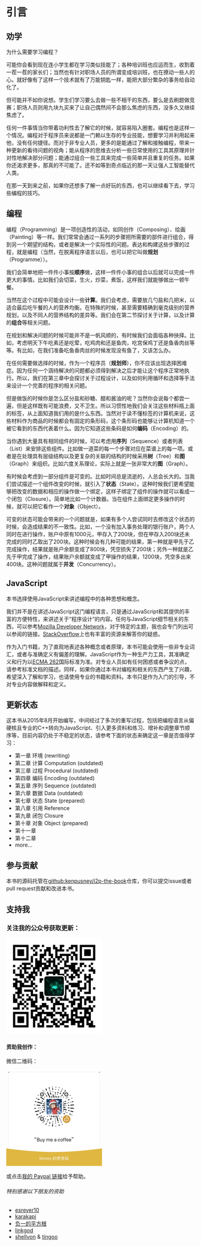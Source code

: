 # 引言

## 劝学

为什么需要学习编程？

可能你会看到现在连小学生都在学习类似技能了；各种培训班也应运而生，收割着一茬一茬的家长们；当然也有针对职场人员的所谓变成培训班，也在撩动一些人的心。就好像有了这样一个技术就有了万能钥匙一样，能把大部分繁杂的事务给自动化了。

但可能并不如你说想。学生们学习要么去做一些不相干的东西，要么是去刷题做竞赛；职场人员则用九块九买来了让自己偶然间不会那么焦虑的东西，没多久又继续焦虑了。

任何一件事情当你带着功利性去了解它的时候，就容易陷入圈套。编程也是这样一个情况。编程对于程序员来说都是一门赖以生存的专业技能，想要学习并利用起来他，没有任何捷径。而对于非专业人员，更多的是能通过了解和接触编程，带来一种更新的看待问题的视角；能从程序的思维去分析一些日常使用的工具其原理并针对性地解决部分问题；能通过组合一些工具来完成一些简单并且重复的任务。如果你还渴求更多，那真的不可能了。还不如等到奇点临近的那一天让强人工智能替代人类。

在那一天到来之前，如果你还想多了解一点好玩的东西，也可以继续看下去，学习些编程的技巧。

## 编程

编程（Programming）是一项创造性的活动，如同创作（Composing）、绘画（Painting）等一样。我们常常会通过一系列的步骤把所需要的部件进行组合，得到另一个期望的结构，或者是解决一个实际性的问题。表达和构建这些步骤的过程，就是编程（当然，在脱离程序语言以后，也可以把它叫做**规划**（Programme））。

我们会简单地把一件件小事按**顺序**做，这样一件件小事的组合以后就可以完成一件更大的事情。比如我们会切菜，生火，炒菜，煮饭，这样我们就能够做出一顿午餐。

当然在这个过程中可能会设计一些**计算**。我们会考虑，需要放几勺盐和几把米，以适合最后吃午餐的人的营养均衡。在特殊的时候，甚至需要精确到毫克级别的营养规划，以及不同人的营养结构的差异等。我们会在第二节探讨关于计算，以及计算的**组合**等相关问题。

在规划和解决问题的时候可能并不是一帆风顺的，有时候我们会面临各种抉择。比如，考虑明天下午吃素还是吃荤，吃鸡肉和还是鱼肉，吃宫保鸡丁还是鱼香肉丝等等。有比如，在我们准备吃鱼香肉丝的时候发现没有鱼了，又该怎么办。

在任何需要做选择的时候，作为一个程序员（**规划师**），你不应该出现选择困难症。因为任何一个涵待解决的问题都必须得到解决之后才能让这个程序正常地执行。所以，我们在第三章中会探讨关于过程设计，以及如何利用循环和选择等手法来设计一个完善的程序的相关问题。

但是做饭的时候你是怎么区分盐和砂糖、醋和酱油的呢？当然你会说每个都尝一遍，但是这样既有可能浪费，又不卫生。所以习惯性地我们会关注这些材料瓶上面的标签，从上面知道我们用的是什么东西。当然对于读不懂标签的计算机来说，这些材料作为商品的时候都会有固定的条形码，这个条形码也能够让计算机知道一个被它看到的东西代表着什么。因为它知道这些条码是如何**编码**（Encoding）的。

当你遇到大量具有相同组件的时候，可以考虑用**序列**（Sequence）或者列表（List）来安排这些组件。比如做一道菜的每一个步骤对应在菜谱上的每一项。或者是在处理具有层级结构以及更复杂的关联的结构的时候采用**树**（Tree）和**图**（Graph）来组织。比如六度关系理论，实际上就是一张非常大的**图**（Graph）。

有时候会考虑到一部分组件是可变的。比如时间总是流逝的，人总会长大的。当我们尝试描述一个组件改变的时候，就引入了**状态**（State）。这种时候我们更希望能够把改变的数据和相应的操作做一个绑定，这样子绑定了组件的操作就可以看成一个闭包（Closure）。简单地比如一个计数器。当在组件上面绑定更多操作的时候，就可以把它看作一个**对象**（Object）。

可变的状态可能会带来的一个问题就是，如果有多个人尝试同时去修改这个状态的时候，会造成结果的不一致性。比如，一个没有加入事务处理的银行账户，两个人同时在进行操作，账户中原有1000元，甲存入了200块，但在甲存入200块还未完成的同时乙取出了200块。这种时候会有几种可能的结果，第一种就是甲先于乙完成操作，结果就是账户余额变成了800块，凭空损失了200块；另外一种就是乙先于甲完成了操作，结果账户余额就变成了甲操作的结果，1200块，凭空多出来400块。这种问题就属于**并发**（Concurrency）。

## JavaScript

本书选择使用JavaScript来讲述编程中的各种思想和概念。

我们并不是在讲述JavaScript这门编程语言，只是通过JavaScript和其提供的丰富的方便特性，来讲述关于“程序设计”的内容。任何与JavaScript细节相关的东西，可以参考[Mozilla Developer Network](https://developer.mozilla.org/zh-CN/docs/Web/JavaScript)，对于特定的主题，我也会专门列出可以参阅的链接。[StackOverflow](http://stackoverflow.com/questions/tagged/javascript)上也有丰富的资源来解答你的疑惑。

作为入门书籍，为了直观地表述各种概念或者原理，本书可能会使用一些非专业词汇，或者与准确定义有偏差的理解。JavaScript作为一种生产力工具，其准确定义和行为以[ECMA 262](https://tc39.es/ecma262/)国际标准为准。对专业人员如有任何困惑或者争议的点，请参考标准文档的描述。同样，如果你通过本书对编程和相关的东西产生了兴趣，希望深入了解和学习，也请使用专业的书籍和资料。本书只是作为入门的引导，不对专业内容做解释和定义。

## 更新状态

这本书从2015年8月开始编写，中间经过了多次的重写过程，包括把编程语言从偏硬核且专业的C++转向为JavaScript、引入更多资料和练习、增补和调整章节顺序等，目前内容仍处于不稳定的状态，请参考下面的状态来确定这一章是否值得学习：

* 第一章 环境 \(rewriting\)
* 第二章 计算 Computation \(outdated\)
* 第三章 过程 Procedural \(outdated\)
* 第四章 编码 Encoding \(outdated\)
* 第五章 序列 Sequence \(outdated\)
* 第六章 数据 Data \(outdated\)
* 第七章 状态 State \(prepared\)
* 第八章 引用 Reference
* 第九章 闭包 Closure
* 第十章 对象 Object \(prepared\)
* 第十一章
* 第十二章
* more...

## 参与贡献

本书的源码托管在[github:kenpusney/i2p-the-book](https://github.com/kenpusney/i2p-the-book)仓库，你可以提交issue或者pull request贡献和改进本书。

## 支持我

### 关注我的公众号获取更新：

<img alt="微信公众号" src="./res/images/wechat-mp-qrcode.jpg" width="256"/>

#### 资助我创作：

微信二维码：

<img alt="Buy me a coffee" src="./res/images/wechat-pay-qrcode.jpg" width="256"/>


或点击[我的 Paypal 链接](http://paypal.me/kenpusney)给予帮助。

###### 特别感谢以下朋友的资助

  - [esrever10](https://github.com/esrever10)
  - [karakapi](https://github.com/karakapi)
  - [负一的平方根](http://sqrt-1.me)
  - [linkgod](http://www.linkgod.net)
  - [shellvon](https://github.com/shellvon) & [tingoo](https://github.com/tingoo)

